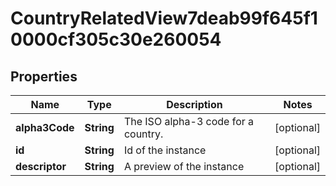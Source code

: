 

# CountryRelatedView7deab99f645f10000cf305c30e260054


## Properties

| Name | Type | Description | Notes |
|------------ | ------------- | ------------- | -------------|
|**alpha3Code** | **String** | The ISO alpha-3 code for a country. |  [optional] |
|**id** | **String** | Id of the instance |  [optional] |
|**descriptor** | **String** | A preview of the instance |  [optional] |



